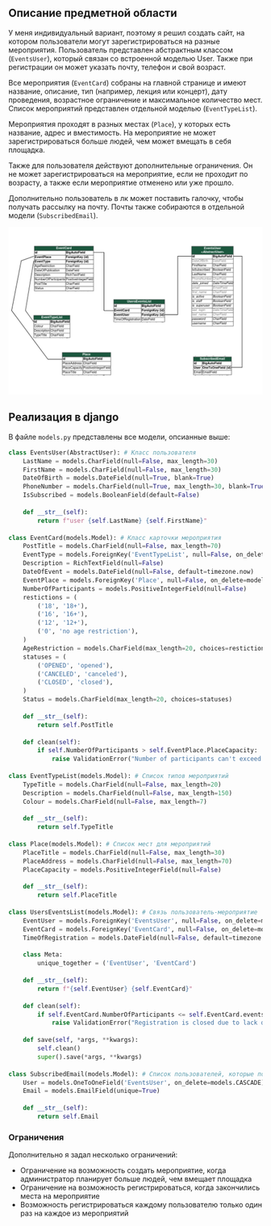 ## Описание предметной области

У меня индивидуальный вариант, поэтому я решил создать сайт, на котором пользователи могут зарегистрироваться на разные мероприятия. Пользователь представлен абстрактным классом (`EventsUser`), который связан со встроенной моделью User. Также при регистрации он может указать почту, телефон и свой возраст.

Все мероприятия (`EventCard`) собраны на главной странице и имеют название, описание, тип (например, лекция или концерт), дату проведения, возрастное ограничение и максимальное количество мест. Список мероприятий представлен отдельной моделью (`EventTypeList`).

Мероприятия проходят в разных местах (`Place`), у которых есть название, адрес и вместимость. На мероприятие не может зарегистрироваться больше людей, чем может вмещать в себя площадка.

Также для пользователя действуют дополнительные ограничения. Он не может зарегистрироваться на мероприятие, если не проходит по возрасту, а также если мероприятие отменено или уже прошло.

Дополнительно пользователь в лк может поставить галочку, чтобы получать рассылку на почту. Почты также собираются в отдельной модели (`SubscribedEmail`).

![ERD](pics/model.jpg)

## Реализация в django

В файле `models.py` представлены все модели, опсианные выше:

``` py title="models.py"
class EventsUser(AbstractUser): # Класс пользователя
    LastName = models.CharField(null=False, max_length=30)
    FirstName = models.CharField(null=False, max_length=30)
    DateOfBirth = models.DateField(null=True, blank=True)
    PhoneNumber = models.CharField(null=True, max_length=30, blank=True)
    IsSubscribed = models.BooleanField(default=False)

    def __str__(self):
        return f"user {self.LastName} {self.FirstName}"

class EventCard(models.Model): # Класс карточки мероприятия
    PostTitle = models.CharField(null=False, max_length=70)
    EventType = models.ForeignKey('EventTypeList', null=False, on_delete=models.CASCADE)
    Description = RichTextField(null=False)
    DateOfEvent = models.DateField(null=False, default=timezone.now)
    EventPlace = models.ForeignKey('Place', null=False, on_delete=models.CASCADE)
    NumberOfParticipants = models.PositiveIntegerField(null=False) 
    restictions = (
        ('18', '18+'),
        ('16', '16+'),
        ('12', '12+'),
        ('0', 'no age restriction'),
    )
    AgeRestriction = models.CharField(max_length=20, choices=restictions)
    statuses = (
        ('OPENED', 'opened'),
        ('CANCELED', 'canceled'),
        ('CLOSED', 'closed'),
    )
    Status = models.CharField(max_length=20, choices=statuses)
    
    def __str__(self):
        return self.PostTitle
    
    def clean(self):
        if self.NumberOfParticipants > self.EventPlace.PlaceCapacity:
            raise ValidationError("Number of participants can't exceed place capacity.")

class EventTypeList(models.Model): # Список типов мероприятий
    TypeTitle = models.CharField(null=False, max_length=20)
    Description = models.CharField(null=False, max_length=150)
    Colour = models.CharField(null=False, max_length=7)
    
    def __str__(self):
        return self.TypeTitle
    
class Place(models.Model): # Список мест для мероприятий
    PlaceTitle = models.CharField(null=False, max_length=30)
    PlaceAddress = models.CharField(null=False, max_length=70)
    PlaceCapacity = models.PositiveIntegerField(null=False)
    
    def __str__(self):
        return self.PlaceTitle
    
class UsersEventsList(models.Model): # Связь пользователь-мероприятие
    EventUser = models.ForeignKey('EventsUser', null=False, on_delete=models.CASCADE)
    EventCard = models.ForeignKey('EventCard', null=False, on_delete=models.CASCADE, related_name='events_users_list')
    TimeOfRegistration = models.DateField(null=False, default=timezone.now)
    
    class Meta:
        unique_together = ('EventUser', 'EventCard')
        
    def __str__(self):
        return f"{self.EventUser} {self.EventCard}"
    
    def clean(self):
        if self.EventCard.NumberOfParticipants <= self.EventCard.events_users_list.count():
            raise ValidationError("Registration is closed due to lack of available places")

    def save(self, *args, **kwargs):
        self.clean()
        super().save(*args, **kwargs)
    
class SubscribedEmail(models.Model): # Список пользователей, которые подписались на рассылку
    User = models.OneToOneField('EventsUser', on_delete=models.CASCADE)
    Email = models.EmailField(unique=True)
    
    def __str__(self):
        return self.Email
```

### Ограничения

Дополнительно я задал несколько ограничений:

* Ограничение на возможность создать мероприятие, когда администратор планирует больше людей, чем вмещает площадка
* Ограничение на возможность регистрироваться, когда закончились места на мероприятие
* Возможность регистрироваться каждому пользователю только один раз на каждое из мероприятий